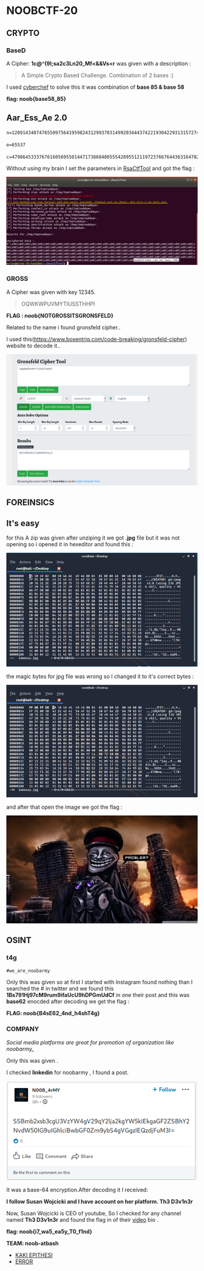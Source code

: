 # NOOBCTF-20

## CRYPTO

### BaseD

A Cipher: **1c@^(9l;sa2c3Ln20_Mf<&&Vs<r** was given with a description :

>A Simple Crypto Based Challenge. Combination of 2 bases :)

I used [cyberchef](https://gchq.github.io/CyberChef/) to solve this it was combination of **base 85 & base 58**


**flag: noob{base58_85}**


## Aar_Ess_Ae 2.0

```
n=1209143407476550975641959824312993703149920344437422193042293131572745298662696284279928622412441255652391493241414170537319784298367821654726781089600780498369402167443363862621886943970468819656731959468058528787895569936536904387979815183897568006750131879851263753496120098205966442010445601534305483783759226510120860633770814540166419495817666312474484061885435295870436055727722073738662516644186716532891328742452198364825809508602208516407566578212780807

e=65537

c=479864533376761605695501447173868480555428955121197237667644363164782871896916177280454277070395501072881821206028710238061428135752902868021510351013602427444705377461961807606024656743172785917677779391848195684330103645049456693618142623342949445393135435605296850775153054696353591431012573391751673267024658145416936335505273041995697052197680305689264142043959382559774510439925577487721780439642813074520685265074584526487330950173513520723457640547997316

```

Without using my brain I set the parameters in [RsaCtfTool](https://github.com/Ganapati/RsaCtfTool)  and got the flag :

![](img/r.png)

### GROSS

A Cipher was given with key 12345.

> OQWKWPUVMYTIUSSTHHPI

**FLAG : noob{NOTGROSSITSGRONSFELD}**

Related to the name i found gronsfeld cipher..

I used this(https://www.boxentriq.com/code-breaking/gronsfeld-cipher) website to decode it..

![](img/gross_1.png)

## FOREINSICS

## It's easy

for this A zip was given after unziping it we got  **.jpg** file but it was not opening so i opened it in hexeditor and found this :

![](img/p1.png)

the magic bytes for jpg file was wrong so I changed it to it's correct bytes :

![](img/p2.png)

and after that open the image we  got the flag  :

![](img/iam.jpg)


## OSINT

### t4g
```
#we_are_noobarmy

```

Only this was given so at first I started with Instagram  found nothing than I searched  the # in twitter and we found this **1Bs791Hj97cM9rum9ifaUcU9hDPGmUdCf** in one their post and this was **base62** enocded after decoding we get the flag :

**FLAG: noob{B4sE62_4nd_h4shT4g}**



### COMPANY

*Social media platforms are great for promotion of organization like noobarmy_*

Only this was given .

I checked **linkedin** for  noobarmy , I found a post.

![](img/company_1.png)

It was a  base-64 encryption.After decoding it I received:

**I follow Susan Wojcicki and I have account on her platform. Th3 D3v1n3r**

Now, Susan Wojcicki is CEO of youtube, So I checked for any channel named **Th3 D3v1n3r** and found the flag in of their [video](https://www.youtube.com/watch?v=Vd9t0K5Knww&t=224s) bio .


**flag: noob{i7_wa5_ea5y_T0_f1nd}**


**TEAM: noob-atbash** 
- [KAKI EPITHESI](https://github.com/kaki-epithesi)
- [ERROR](https://github.com/Error-200)  
